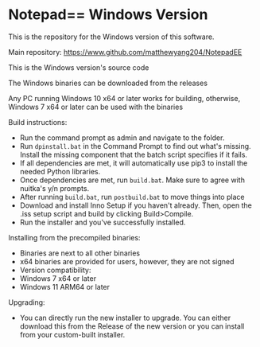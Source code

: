 # Notepad== Windows Version

This is the repository for the Windows version of this software.

Main repository: https://www.github.com/matthewyang204/NotepadEE

This is the Windows version's source code

The Windows binaries can be downloaded from the releases

Any PC running Windows 10 x64 or later works for building, otherwise, Windows 7 x64 or later can be used with the binaries

Build instructions:
- Run the command prompt as admin and navigate to the folder.
- Run `dpinstall.bat` in the Command Prompt to find out what's missing. Install the missing component that the batch script specifies if it fails.
- If all dependencies are met, it will automatically use pip3 to install the needed Python libraries.
- Once dependencies are met, run `build.bat`. Make sure to agree with nuitka's y/n prompts.
- After running `build.bat`, run `postbuild.bat` to move things into place
- Download and install Inno Setup if you haven't already. Then, open the .iss setup script and build by clicking Build>Compile.
- Run the installer and you've successfully installed.

Installing from the precompiled binaries:
- Binaries are next to all other binaries
- x64 binaries are provided for users, however, they are not signed
- Version compatibility:
- Windows 7 x64 or later
- Windows 11 ARM64 or later

Upgrading:
- You can directly run the new installer to upgrade. You can either download this from the Release of the new version or you can install from your custom-built installer.
